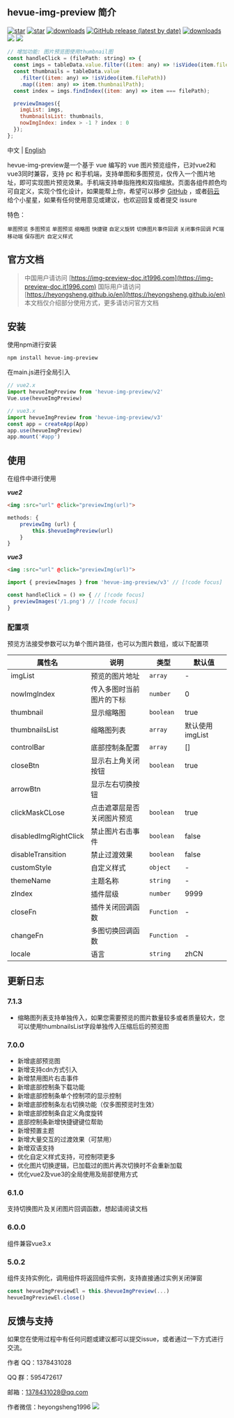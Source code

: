 ## hevue-img-preview 简介

<div class="img-inline-wrap" style='margin-top: 20px;'>
<a href='https://github.com/heyongsheng/hevue-img-preview'><img src='https://img.shields.io/github/stars/heyongsheng?style=social' alt='star'></img></a>
<!-- <a href='https://github.com/heyongsheng/hevue-img-preview'><img alt="GitHub forks" src="https://img.shields.io/github/forks/heyongsheng/hevue-img-preview?style=social"></img></a>  -->
<a href='https://gitee.com/ihope_top/hevue-img-preview/stargazers'><img src='https://gitee.com/ihope_top/hevue-img-preview/badge/star.svg?theme=dark' alt='star'></img></a> 
<a href='https://www.npmjs.com/package/hevue-img-preview'><img src='https://img.shields.io/npm/dm/hevue-img-preview.svg' alt='downloads'></img></a>
<a href='https://gitee.com/ihope_top/hevue-img-preview/stargazers'><img alt="GitHub release (latest by date)" src="https://img.shields.io/github/v/release/heyongsheng/hevue-img-preview"></a>
<a href='https://www.npmjs.com/package/hevue-img-preview'><img src='https://img.shields.io/badge/License-MIT-green' alt='downloads'></img></a>
<a href='#'><img src='https://img.shields.io/badge/Vue2-%2365b687?logo=Vue.js&logoColor=white'></img></a>
<a href='#'><img src='https://img.shields.io/badge/Vue3-%2365b687?logo=Vue.js&logoColor=white'></img></a>
</div>



```javascript
// 增加功能: 图片预览图使用thumbnail图
const handleClick = (filePath: string) => {
  const imgs = tableData.value.filter((item: any) => !isVideo(item.filePath)).map((item: any) => item.filePath);
  const thumbnails = tableData.value
    .filter((item: any) => !isVideo(item.filePath))
    .map((item: any) => item.thumbnailPath);
  const index = imgs.findIndex((item: any) => item === filePath);

  previewImages({
    imgList: imgs,
    thumbnailsList: thumbnails,
    nowImgIndex: index > -1 ? index : 0
  });
};
```



中文 | [English](./README.en.md)

hevue-img-preview是一个基于 vue 编写的 vue 图片预览组件，已对vue2和vue3同时兼容，支持 pc 和手机端，支持单图和多图预览，仅传入一个图片地址，即可实现图片预览效果。手机端支持单指拖拽和双指缩放。页面各组件颜色均可自定义，实现个性化设计，如果能帮上你，希望可以移步 [GitHub](https://github.com/heyongsheng/hevue-img-preview) ，或者[码云](https://gitee.com/ihope_top/hevue-img-preview) 给个小星星，如果有任何使用意见或建议，也欢迎回复或者提交 issure

特色：

`单图预览` `多图预览` `单图预览` `缩略图` `快捷键` `自定义旋转` `切换图片事件回调` `关闭事件回调` `PC端` `移动端` `保存图片` `自定义样式`

## 官方文档

> 中国用户请访问 [https://img-preview-doc.it1996.com](https://img-preview-doc.it1996.com)
> 国际用户请访问 [https://heyongsheng.github.io/en](https://heyongsheng.github.io/en)
> 本文档仅介绍部分使用方式，更多请访问官方文档

## 安装

使用npm进行安装

```bash
npm install hevue-img-preview
```

在main.js进行全局引入

```javascript
// vue2.x
import hevueImgPreview from 'hevue-img-preview/v2' 
Vue.use(hevueImgPreview)

// vue3.x
import hevueImgPreview from 'hevue-img-preview/v3' 
const app = createApp(App)
app.use(hevueImgPreview)
app.mount('#app')
```

## 使用

在组件中进行使用

***vue2***

```html
<img :src="url" @click="previewImg(url)">
```

```javascript
methods: {
    previewImg (url) {
        this.$hevueImgPreview(url)
    }
}
```

***vue3***

```html
<img :src="url" @click="previewImg(url)">
```

```javascript
import { previewImages } from 'hevue-img-preview/v3' // [!code focus]

const handleClick = () => { // [!code focus]
  previewImages('/1.png') // [!code focus]
}
```

### 配置项

预览方法接受参数可以为单个图片路径，也可以为图片数组，或以下配置项

| 属性名                   | 说明            | 类型         | 默认值   |
| --------------------- | ------------- | ---------- | ----- |
| imgList               | 预览的图片地址       | `array`    | -     |
| nowImgIndex           | 传入多图时当前图片的下标  | `number`   | 0     |
| thumbnail             | 显示缩略图         | `boolean`  | true  |
| thumbnailsList        | 缩略图列表         | `array`  | 默认使用imgList  |
| controlBar            | 底部控制条配置       | `array`    | []    |
| closeBtn              | 显示右上角关闭按钮     | `boolean`  | true  |
| arrowBtn              | 显示左右切换按钮      |            |       |
| clickMaskCLose        | 点击遮罩层是否关闭图片预览 | `boolean`  | true  |
| disabledImgRightClick | 禁止图片右击事件      | `boolean`  | false |
| disableTransition     | 禁止过渡效果        | `boolean`  | false |
| customStyle           | 自定义样式         | `object`   | -     |
| themeName             | 主题名称          | `string`   | -     |
| zIndex                | 插件层级          | `number`   | 9999  |
| closeFn               | 插件关闭回调函数      | `Function` | -     |
| changeFn              | 多图切换回调函数      | `Function` | -     |
| locale                | 语言            | `string`   | zhCN  |

## 更新日志

### 7.1.3
- 缩略图列表支持单独传入，如果您需要预览的图片数量较多或者质量较大，您可以使用thumbnailsList字段单独传入压缩后后的预览图

### 7.0.0

- 新增底部预览图
- 新增支持cdn方式引入
- 新增禁用图片右击事件
- 新增底部控制条下载功能
- 新增底部控制条单个控制项的显示控制
- 新增底部控制条左右切换功能（仅多图预览时生效）
- 新增底部控制条自定义角度旋转
- 底部控制条新增快捷键键位帮助
- 新增预置主题
- 新增大量交互的过渡效果（可禁用）
- 新增双语支持
- 优化自定义样式支持，可控制项更多
- 优化图片切换逻辑，已加载过的图片再次切换时不会重新加载
- 优化vue2及vue3的全局使用及局部使用方式

### 6.1.0

支持切换图片及关闭图片回调函数，想起请阅读文档

### 6.0.0

组件兼容vue3.x

### 5.0.2

组件支持实例化，调用组件将返回组件实例，支持直接通过实例关闭弹窗

```javascript
const hevueImgPreviewEl = this.$hevueImgPreview(...)
hevueImgPreviewEl.close()
```

## 反馈与支持

如果您在使用过程中有任何问题或建议都可以提交issue，或者通过一下方式进行交流。

作者 QQ：1378431028

QQ 群：595472617

邮箱：1378431028@qq.com

作者微信：heyongsheng1996
![](https://p3-juejin.byteimg.com/tos-cn-i-k3u1fbpfcp/57478efc7ace4a8c9e27081a26f2c8cf~tplv-k3u1fbpfcp-zoom-1.image)
